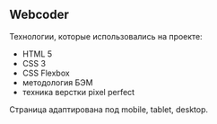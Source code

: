 ## Webcoder

Технологии, которые использовались на проекте:

- HTML 5
- CSS 3
- CSS Flexbox
- методология БЭМ
- техника верстки pixel perfect

Страница адаптирована под mobile, tablet, desktop.
